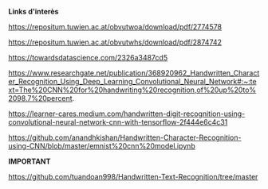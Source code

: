 **Links d'interès**

https://repositum.tuwien.ac.at/obvutwoa/download/pdf/2774578

https://repositum.tuwien.ac.at/obvutwhs/download/pdf/2874742

https://towardsdatascience.com/2326a3487cd5

https://www.researchgate.net/publication/368920962_Handwritten_Character_Recognition_Using_Deep_Learning_Convolutional_Neural_Network#:~:text=The%20CNN%20for%20handwriting%20recognition,of%20up%20to%2098.7%20percent.

https://learner-cares.medium.com/handwritten-digit-recognition-using-convolutional-neural-network-cnn-with-tensorflow-2f444e6c4c31

https://github.com/anandhkishan/Handwritten-Character-Recognition-using-CNN/blob/master/emnist%20cnn%20model.ipynb


**IMPORTANT**

https://github.com/tuandoan998/Handwritten-Text-Recognition/tree/master
